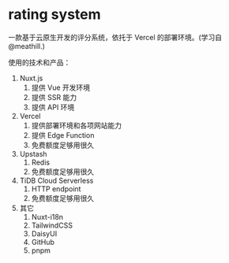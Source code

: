 rating system
========

一款基于云原生开发的评分系统，依托于 Vercel 的部署环境。(学习自@meathill.)

使用的技术和产品：

1. Nuxt.js
    1. 提供 Vue 开发环境
    2. 提供 SSR 能力
    3. 提供 API 环境
2. Vercel
    1. 提供部署环境和各项网站能力
    2. 提供 Edge Function
    3. 免费额度足够用很久
3. Upstash
    1. Redis
    2. 免费额度足够用很久
4. TiDB Cloud Serverless
    1. HTTP endpoint
    2. 免费额度足够用很久 
5. 其它
    1. Nuxt-i18n 
    2. TailwindCSS
    3. DaisyUI
    4. GitHub
    5. pnpm
